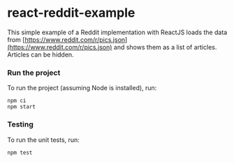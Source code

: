 # react-reddit-example
This simple example of a Reddit implementation with ReactJS loads the data from [https://www.reddit.com/r/pics.json](https://www.reddit.com/r/pics.json) and shows them as a list of articles. Articles can be hidden.

### Run the project
To run the project (assuming Node is installed), run:
```
npm ci
npm start
```

### Testing
To run the unit tests, run:
```
npm test
```
